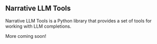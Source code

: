 ## Narrative LLM Tools

Narrative LLM Tools is a Python library that provides a set of tools for working with LLM completions.

More coming soon!
